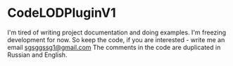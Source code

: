 # CodeLODPluginV1
I'm tired of writing project documentation and doing examples. I'm freezing development for now. So keep the code, if you are interested - write me an email sgsggssg1@gmail.com
The comments in the code are duplicated in Russian and English.
